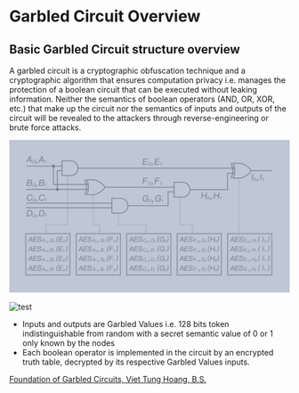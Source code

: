 # Garbled Circuit Overview

## Basic Garbled Circuit structure overview
A garbled circuit is a cryptographic obfuscation technique and a cryptographic algorithm that ensures computation privacy i.e. manages the protection of a boolean circuit that can be executed without leaking information. Neither the semantics of boolean operators (AND, OR, XOR, etc.) that make up the circuit nor the semantics of inputs and outputs of the circuit will be revealed to the attackers through reverse-engineering or brute force attacks.


![GC](./fig/Garbled_Circuit.jpg)


![test](./fig/GCFpipeline.png)

- Inputs and outputs are Garbled Values i.e. 128 bits token indistinguishable from random with a secret semantic value of 0 or 1 only known by the nodes
- Each boolean operator is implemented in the circuit by an encrypted truth table, decrypted by its respective Garbled Values inputs.





[Foundation of Garbled Circuits, Viet Tung Hoang, B.S.](https://www.cs.fsu.edu/~tvhoang/thesis.pdf)
